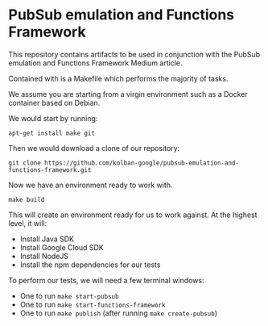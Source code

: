 # PubSub emulation and Functions Framework
This repository contains artifacts to be used in conjunction with the PubSub emulation and Functions
Framework Medium article.

Contained with is a Makefile which performs the majority of tasks.

We assume you are starting from a virgin environment such as a Docker container based on Debian.

We would start by running:

```
apt-get install make git
```

Then we would download a clone of our repository:

```
git clone https://github.com/kolban-google/pubsub-emulation-and-functions-framework.git
```

Now we have an environment ready to work with.

```
make build
```

This will create an environment ready for us to work against.  At the highest level, it will:

* Install Java SDK
* Install Google Cloud SDK
* Install NodeJS
* Install the npm dependencies for our tests

To perform our tests, we will need a few terminal windows:

* One to run `make start-pubsub`
* One to run `make start-functions-framework`
* One to run `make publish` (after running `make create-pubsub`)